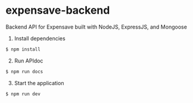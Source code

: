 # expensave-backend
Backend API for Expensave built with NodeJS, ExpressJS, and Mongoose

1. Install dependencies
```sh
$ npm install
```
2. Run APIdoc
```sh
$ npm run docs
```
3. Start the application
```sh
$ npm run dev
```
